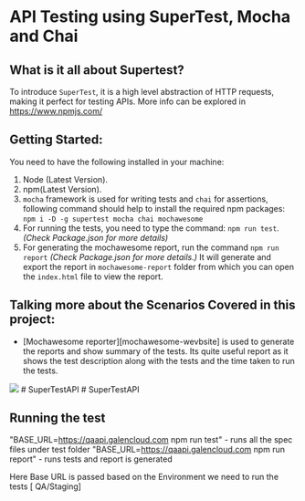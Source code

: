 # API Testing using SuperTest, Mocha and Chai

## What is it all about Supertest?

To introduce `SuperTest`, it is a high level abstraction of HTTP requests, making it perfect for testing APIs. More info can be explored in https://www.npmjs.com/  

## Getting Started:

You need to have the following installed in your machine:

1. Node (Latest Version).
2. npm(Latest Version).
3. `mocha` framework is used for writing tests and `chai` for assertions, following command should help to install the required npm packages:
   `npm i -D -g supertest mocha chai mochawesome`
4. For running the tests, you need to type the command: `npm run test`. _(Check Package.json for more details)_
5. For generating the mochawesome report, run the command `npm run report` _(Check Package.json for more details.)_ It will generate and export the report in `mochawesome-report` folder from which you can open the `index.html` file to view the report.

## Talking more about the Scenarios Covered in this project:

- [Mochawesome reporter][mochawesome-wevbsite] is used to generate the reports and show summary of the tests. Its quite useful report as it shows the test description along with the tests and the time taken to run the tests.

<img src="assets/mochawesome-report.png"/>
# SuperTestAPI
# SuperTestAPI

## Running the test 
   "BASE_URL=https://qaapi.galencloud.com npm run test" - runs all the spec files under test folder 
   "BASE_URL=https://qaapi.galencloud.com npm run report" - runs tests and report is generated 

   Here Base URL is passed based on the Environment we need to run the tests [ QA/Staging]